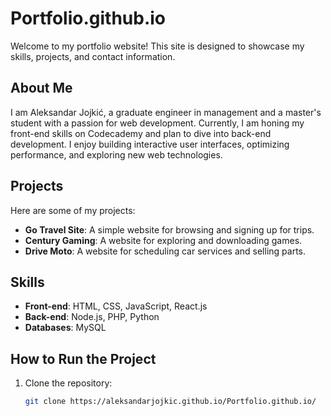# Portfolio.github.io

Welcome to my portfolio website! This site is designed to showcase my skills, projects, and contact information.

## About Me
I am Aleksandar Jojkić, a graduate engineer in management and a master's student with a passion for web development. Currently, I am honing my front-end skills on Codecademy and plan to dive into back-end development. I enjoy building interactive user interfaces, optimizing performance, and exploring new web technologies.

## Projects
Here are some of my projects:
- **Go Travel Site**: A simple website for browsing and signing up for trips.
- **Century Gaming**: A website for exploring and downloading games.
- **Drive Moto**: A website for scheduling car services and selling parts.

## Skills
- **Front-end**: HTML, CSS, JavaScript, React.js
- **Back-end**: Node.js, PHP, Python
- **Databases**: MySQL

## How to Run the Project
1. Clone the repository:
   ```bash
   git clone https://aleksandarjojkic.github.io/Portfolio.github.io/


